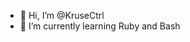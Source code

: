 - 👋 Hi, I’m @KruseCtrl
- 🌱 I’m currently learning Ruby and Bash


<!---
KruseCtrl/KruseCtrl is a ✨ special ✨ repository because its `README.md` (this file) appears on your GitHub profile.
You can click the Preview link to take a look at your changes.
- 👀 I’m interested in ...
- 💞️ I’m looking to collaborate on ...
- 📫 How to reach me ...
--->
